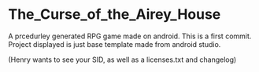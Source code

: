 # The_Curse_of_the_Airey_House
A prcedurley generated RPG game made on android.
This is a first commit. Project displayed is just base template made from android studio.

(Henry wants to see your SID,  as well as a licenses.txt and changelog)
